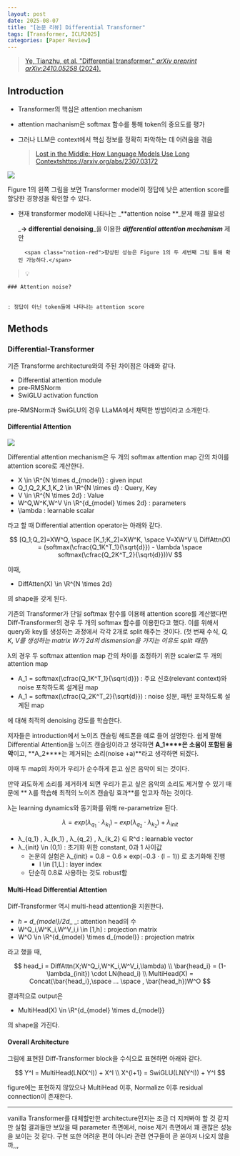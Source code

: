 ```yaml
---
layout: post
date: 2025-08-07
title: "[논문 리뷰] Differential Transformer"
tags: [Transformer, ICLR2025]
categories: [Paper Review]
---
```


> [Ye, Tianzhu, et al. "Differential transformer." ](https://arxiv.org/abs/2410.05258)[_arXiv preprint arXiv:2410.05258_](https://arxiv.org/abs/2410.05258)[ (2024).](https://arxiv.org/abs/2410.05258)



## Introduction

- Transformer의 핵심은 attention mechanism
- attention machanism은 softmax 함수를 통해 token의 중요도를 평가
- 그러나 LLM은 context에서 핵심 정보를 정확히 파악하는 데 어려움을 겪음

	> [Lost in the Middle: How Language Models Use Long Contextshttps://arxiv.org/abs/2307.03172](https://arxiv.org/abs/2307.03172)


![](https://prod-files-secure.s3.us-west-2.amazonaws.com/542b861c-36a8-4051-84e5-8804b6728dba/9083ea56-691a-4752-ae26-47f403431ac8/image.png?X-Amz-Algorithm=AWS4-HMAC-SHA256&X-Amz-Content-Sha256=UNSIGNED-PAYLOAD&X-Amz-Credential=ASIAZI2LB466UNPFMSR5%2F20251001%2Fus-west-2%2Fs3%2Faws4_request&X-Amz-Date=20251001T140117Z&X-Amz-Expires=3600&X-Amz-Security-Token=IQoJb3JpZ2luX2VjEH4aCXVzLXdlc3QtMiJIMEYCIQCtZxw3xhU5EzqAovM7vBA9l9nVyqU3N2ma%2BfeCWWOx8AIhAKcoBV%2BE6jwC%2F7hWWVgoS1LBFWupkNfZhuDTuCVl82TQKv8DCBcQABoMNjM3NDIzMTgzODA1IgyCwjUpi3lu1sGqduwq3AOEf%2BQ2DP5AbXrcfpaLJvPLngsLe2rKAxliT2FZZuW1fnEh7cKM26fRRPd%2BNXe7rWsH79DvRQK3G2%2BZbvlboFucWyuxrO0gnO231a23EwCp5ipnrnf5tCrEE5Nv5Zb6apPTSWjc2d942qjsbG%2FHTGEHzRBU4Y70XVR71hbw6dtEHMVbkISOhcmJRut4HKIvaSip9b5f1eSgyakR1xheVs6XL1CeMiIo89zlubLQ24epG6DDVQb6siubwQHTHQ21G0UYlVaq7owoZp8U%2F7hS9vB%2FsqwnEw8NbWvhBia%2FrncV%2BOOgbDEVc0DmYpnlvlciSTzK8nINeW%2B1zCtgu1dNIm17d%2BB8o58U0Rwb6eVmvU8jSp1bLC17a7qTJlxWyfNlb6%2BvzwefjtSE1GKJQQ2IDMxaRWZZ7%2BXgfQpbVDSdWezuciuOsrnwzhV5b9t7o53yCP7E9O1yvQmX4gKRB3wQ%2BV1BgRok6e%2BgvjK5ItMZVSdEJmXq0d7BhhcOzEdlGKU%2B1eTyMap2pn5OWWqfWWnftUqaeBs2oLHErb6lHqgms2F%2FWS7PlbU7JkTYBe5kfR%2B9sgJEZUtadLD1ajA9X1Y9%2FhOD25Z7daJqMQjbIbyFEz85RillCzGTnTWsrU44PDCH4fTGBjqkAaVhYsNw0%2BdwwGeJSMQWklZW3ZTqrka03TbXKTeSdFs41Am4jcPMm4PTptKNbFRaIeF6U%2BoS0ezxrfFqpt6%2F4ZADMLj8XYwUZCmH9tmxrdw64v43olWrss%2BtHL2OcdpZp9P0f531c9UmrsYwqBQ1ghr0YpREF%2BfIvb8lTrfBkSH40GAS%2BsAjVTP%2Bs4unWwQCMgXGjuGvdemdEjwerxoV7CEkwjtP&X-Amz-Signature=475f73aeb7c4e7f786f36f8b4f8172ca74d73ca212ccc9bfc88177e412c18430&X-Amz-SignedHeaders=host&x-amz-checksum-mode=ENABLED&x-id=GetObject)


Figure 1의 왼쪽 그림을 보면 Transformer model이 정답에 낮은 attention score를 할당한 경향성을 확인할 수 있다.

- 현재 transformer model에 나타나는 _**attention noise **_문제 해결 필요성

	_**→ differential denoising**_을 이용한 _**differential attention mechanism**_ 제안


		<span class="notion-red">향상된 성능은 Figure 1의 두 세번째 그림 통해 확인 가능하다.</span>


> 💡 


	### Attention noise?


	: 정답이 아닌 token들에 나타나는 attention score



## Methods



### Differential-Transformer


기존 Transforme architecture와의 주된 차이점은 아래와 같다.

- Differential attention module
- pre-RMSNorm
- SwiGLU activation function

pre-RMSNorm과 SwiGLU의 경우 LLaMA에서 채택한 방법이라고 소개한다.



#### Differential Attention


![](https://prod-files-secure.s3.us-west-2.amazonaws.com/542b861c-36a8-4051-84e5-8804b6728dba/116d70b2-1963-4810-9167-f4c7d8a06e8f/image.png?X-Amz-Algorithm=AWS4-HMAC-SHA256&X-Amz-Content-Sha256=UNSIGNED-PAYLOAD&X-Amz-Credential=ASIAZI2LB466UNPFMSR5%2F20251001%2Fus-west-2%2Fs3%2Faws4_request&X-Amz-Date=20251001T140117Z&X-Amz-Expires=3600&X-Amz-Security-Token=IQoJb3JpZ2luX2VjEH4aCXVzLXdlc3QtMiJIMEYCIQCtZxw3xhU5EzqAovM7vBA9l9nVyqU3N2ma%2BfeCWWOx8AIhAKcoBV%2BE6jwC%2F7hWWVgoS1LBFWupkNfZhuDTuCVl82TQKv8DCBcQABoMNjM3NDIzMTgzODA1IgyCwjUpi3lu1sGqduwq3AOEf%2BQ2DP5AbXrcfpaLJvPLngsLe2rKAxliT2FZZuW1fnEh7cKM26fRRPd%2BNXe7rWsH79DvRQK3G2%2BZbvlboFucWyuxrO0gnO231a23EwCp5ipnrnf5tCrEE5Nv5Zb6apPTSWjc2d942qjsbG%2FHTGEHzRBU4Y70XVR71hbw6dtEHMVbkISOhcmJRut4HKIvaSip9b5f1eSgyakR1xheVs6XL1CeMiIo89zlubLQ24epG6DDVQb6siubwQHTHQ21G0UYlVaq7owoZp8U%2F7hS9vB%2FsqwnEw8NbWvhBia%2FrncV%2BOOgbDEVc0DmYpnlvlciSTzK8nINeW%2B1zCtgu1dNIm17d%2BB8o58U0Rwb6eVmvU8jSp1bLC17a7qTJlxWyfNlb6%2BvzwefjtSE1GKJQQ2IDMxaRWZZ7%2BXgfQpbVDSdWezuciuOsrnwzhV5b9t7o53yCP7E9O1yvQmX4gKRB3wQ%2BV1BgRok6e%2BgvjK5ItMZVSdEJmXq0d7BhhcOzEdlGKU%2B1eTyMap2pn5OWWqfWWnftUqaeBs2oLHErb6lHqgms2F%2FWS7PlbU7JkTYBe5kfR%2B9sgJEZUtadLD1ajA9X1Y9%2FhOD25Z7daJqMQjbIbyFEz85RillCzGTnTWsrU44PDCH4fTGBjqkAaVhYsNw0%2BdwwGeJSMQWklZW3ZTqrka03TbXKTeSdFs41Am4jcPMm4PTptKNbFRaIeF6U%2BoS0ezxrfFqpt6%2F4ZADMLj8XYwUZCmH9tmxrdw64v43olWrss%2BtHL2OcdpZp9P0f531c9UmrsYwqBQ1ghr0YpREF%2BfIvb8lTrfBkSH40GAS%2BsAjVTP%2Bs4unWwQCMgXGjuGvdemdEjwerxoV7CEkwjtP&X-Amz-Signature=49837639934200be1e13bec4f5794e915f895813eae37818a43a47ccbd4aafca&X-Amz-SignedHeaders=host&x-amz-checksum-mode=ENABLED&x-id=GetObject)


Differential attention mechanism은 두 개의 softmax attention map 간의 차이를 attention score로 계산한다.

- X \in \R^{N \times d\_{model}} : given input
- Q\_1,Q\_2,K\_1,K\_2 \in \R^{N \times d} : Query, Key
- V \in \R^{N \times 2d} : Value
- W^Q,W^K,W^V \in \R^{d\_{model} \times 2d} : parameters
- \lambda : learnable scalar

라고 할 때 Differential attention operator는 아래와 같다.


$$
[Q_1;Q_2]=XW^Q, \space [K_1;K_2]=XW^K, \space V=XW^V \\
DiffAttn(X) = (softmax(\cfrac{Q_1K^T_1}{\sqrt{d}}) - \lambda \space softmax(\cfrac{Q_2K^T_2}{\sqrt{d}}))V
$$


이때,

- DiffAtten(X) \in \R^{N \times 2d}

의 shape을 갖게 된다.


기존의 Transformer가 단일 softmax 함수를 이용해 attention score를 계산했다면 Diff-Transformer의 경우 두 개의 softmax 함수를 이용한다고 했다. 이를 위해서 query와 key를 생성하는 과정에서 각각 2개로 split 해주는 것이다. <span class="notion-red">(첫 번째 수식, </span><span class="notion-red">_Q, K, V를 생성하는 matrix W가 2d의 dismension을 가지는 이유도 split 때문_</span><span class="notion-red">)</span>


 λ의 경우 두 softmax attention map 간의 차이를 조정하기 위한 scaler로 두 개의 attention map

- A\_1 = softmax(\cfrac{Q\_1K^T\_1}{\sqrt{d}}) : 주요 신호(relevant context)와 noise 포착하도록 설계된 map
- A\_1 = softmax(\cfrac{Q\_2K^T\_2}{\sqrt{d}}) : noise 성분, 패턴 포착하도록 설계된 map 

에 대해 최적의 denoising 강도를 학습한다.


저자들은 introduction에서 노이즈 캔슬링 헤드폰을 예로 들어 설명한다. 쉽게 말해 Differential Attention을 노이즈 캔슬링이라고 생각하면 **A\_1****은 소음이 포함된 음악**이고, **A\_2****는 제거되는 소리(noise +a)**라고 생각하면 되겠다. 


이때 두 map의 차이가 우리가 순수하게 듣고 싶은 음악이 되는 것이다. 


만약 과도하게 소리를 제거하게 되면 우리가 듣고 싶은 음악의 소리도 제거할 수 있기 때문에 ** λ를 학습해 최적의 노이즈 캔슬링 효과**를 얻고자 하는 것이다.


λ는 learning dynamics와 동기화를 위해 re-parametrize 된다.


$$
\lambda = exp(\lambda_{q_1} \cdot \lambda_{k_1}) - exp(\lambda_{q_2} \cdot \lambda_{k_2}) + \lambda_{init}
$$

- λ\_{q\_1} , λ\_{k\_1} , λ\_{q\_2} , λ\_{k\_2} ∈ R^d : learnable vector
- λ\_{init} \in (0,1) : 초기화 위한 constant, 0과 1 사이값
	- 논문의 실험은 λ\_{init} = 0.8 − 0.6 × exp(−0.3 · (l − 1)) 로 초기화해 진행
		- l \in [1,L] : layer index
	- 단순히 0.8로 사용하는 것도 robust함


#### **Multi-Head Differential Attention**


Diff-Transformer 역시 multi-head attention을 지원한다.

- _h = d\_{model}/2d__ _: attention head의 수
- W^Q\_i,W^K\_i,W^V\_i,i \in [1,h] : projection matrix
- W^O \in \R^{d\_{model} \times d\_{model}} : projection matrix

라고 했을 때,


$$
head_i = DiffAttn(X;W^Q_i,W^K_i,W^V_i,\lambda) \\
\bar{head_i} = (1-\lambda_{init}) \cdot LN(head_i) \\
MultiHead(X) = Concat(\bar{head_i},\space ... \space , \bar{head_h})W^O
$$


결과적으로 output은

- MultiHead(X) \in \R^{d\_{model} \times d\_{model}}

의 shape을 가진다.



#### Overall Architecture


그림에 표현된 Diff-Transformer block을 수식으로 표현하면 아래와 같다.


$$
Y^l = MultiHead(LN(X^l)) + X^l \\
X^{l+1} = SwiGLU(LN(Y^l)) + Y^l
$$


figure에는 표현하지 않았으나 MultiHead 이후, Normalize 이후 residual connection이 존재한다.


---


vanilla Transformer를 대체할만한 architecture인지는 조금 더 지켜봐야 할 것 같지만 실험 결과들만 보았을 때 parameter 측면에서, noise 제거 측면에서 꽤 괜찮은 성능을 보이는 것 같다. 구현 또한 어려운 편이 아니라 관련 연구들이 곧 쏟아져 나오지 않을까,,,

